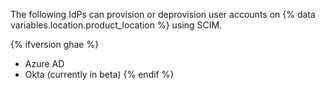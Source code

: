 The following IdPs can provision or deprovision user accounts on {% data variables.location.product_location %} using SCIM.

{% ifversion ghae %}
- Azure AD
- Okta (currently in beta)
{% endif %}
